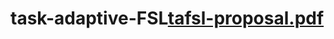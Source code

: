 # task-adaptive-FSL[tafsl-proposal.pdf](https://github.com/SammyCui/task-adaptive-FSL/files/10004336/tafsl-proposal.pdf)
